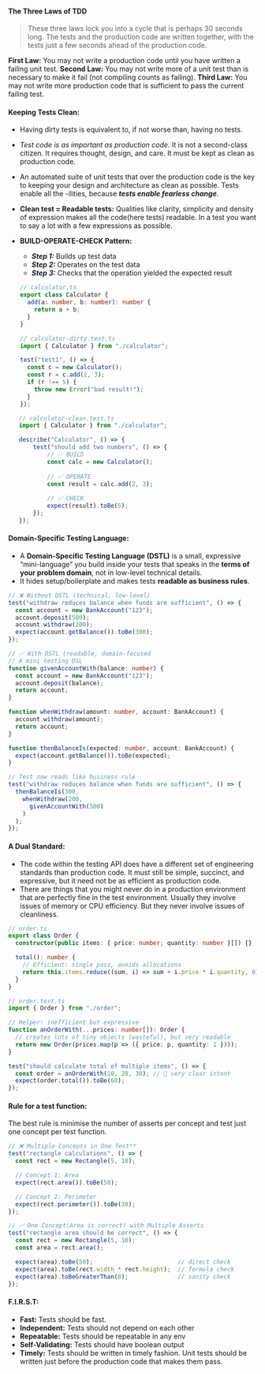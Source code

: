 #### The Three Laws of TDD

> These three laws lock you into a cycle that is perhaps 30 seconds long. The tests and the production code are written together, with the tests just a few seconds ahead of the production code.

**First Law:** You may not write a production code until you have written a failing unit test.
**Second Law:** You may not write more of a unit test than is necessary to make it fail (not compiling counts as failing).
**Third Law:** You may not write more production code that is sufficient to pass the current failing test.


#### Keeping Tests Clean:
- Having dirty tests is equivalent to, if not worse than, having no tests.
- *Test code is as important as production code.* It is not a second-class citizen. It requires thought, design, and care. It must be kept as clean as production code.
- An automated suite of unit tests that over the production code is the key to keeping your design and architecture as clean as possible. Tests enable all the -ilities, because ***tests enable fearless change***.
- **Clean test = Readable tests:** Qualities like clarity, simplicity and density of expression makes all the code(here tests) readable. In a test you want to say a lot with a few expressions as possible.
- **BUILD-OPERATE-CHECK Pattern:**
	- ***Step 1:*** Builds up test data
	- ***Step 2:*** Operates on the test data
	- ***Step 3:*** Checks that the operation yielded the expected result
	```ts
	// calculator.ts
	export class Calculator {
	  add(a: number, b: number): number {
	    return a + b;
	  }
	}
	```
	
	```ts
	// calculator-dirty.test.ts
	import { Calculator } from "./calculator";
	
	test("test1", () => {
	  const c = new Calculator();
	  const r = c.add(2, 3);
	  if (r !== 5) {
	    throw new Error("bad result!");
	  }
	});
	```

 ```ts
	// calculator-clean.test.ts
	import { Calculator } from "./calculator";

	describe("Calculator", () => {
		test("should add two numbers", () => {
			// ✅ BUILD
			const calc = new Calculator();
			
			// ✅ OPERATE
			const result = calc.add(2, 3);
			
			// ✅ CHECK
			expect(result).toBe(5);
		});
	});
 ```

#### Domain-Specific Testing Language:
- A **Domain-Specific Testing Language (DSTL)** is a small, expressive “mini-language” you build inside your tests that speaks in the **terms of your problem domain**, not in low-level technical details.
- It hides setup/boilerplate and makes tests **readable as business rules**.
```ts
// ❌ Without DSTL (technical, low-level)
test("withdraw reduces balance when funds are sufficient", () => {
  const account = new BankAccount("123");
  account.deposit(500);
  account.withdraw(200);
  expect(account.getBalance()).toBe(300);
});
```

```ts
// ✅ With DSTL (readable, domain-focused
// A mini testing DSL
function givenAccountWith(balance: number) {
  const account = new BankAccount("123");
  account.deposit(balance);
  return account;
}

function whenWithdraw(amount: number, account: BankAccount) {
  account.withdraw(amount);
  return account;
}

function thenBalanceIs(expected: number, account: BankAccount) {
  expect(account.getBalance()).toBe(expected);
}

// Test now reads like business rule
test("withdraw reduces balance when funds are sufficient", () => {
  thenBalanceIs(300,
    whenWithdraw(200,
      givenAccountWith(500)
    )
  );
});
```

#### A Dual Standard:
- The code within the testing API does have a different set of engineering standards than production code. It must still be simple, succinct, and expressive, but it need not be as efficient as production code.
- There are things that you might never do in a production environment that are perfectly fine in the test environment. Usually they involve issues of memory or CPU efficiency. But they never involve issues of cleanliness.
```ts
// order.ts
export class Order {
  constructor(public items: { price: number; quantity: number }[]) {}

  total(): number {
    // Efficient: single pass, avoids allocations
    return this.items.reduce((sum, i) => sum + i.price * i.quantity, 0);
  }
}
```

```ts
// order.test.ts
import { Order } from "./order";

// Helper: inefficient but expressive
function anOrderWith(...prices: number[]): Order {
  // creates lots of tiny objects (wasteful), but very readable
  return new Order(prices.map(p => ({ price: p, quantity: 1 })));
}

test("should calculate total of multiple items", () => {
  const order = anOrderWith(10, 20, 30); // 🚨 very clear intent
  expect(order.total()).toBe(60);
});
```

#### Rule for a test function:
The best rule is minimise the number of asserts per concept and test just one concept per test function.
```ts
// ❌ Multiple Concepts in One Test**
test("rectangle calculations", () => {
  const rect = new Rectangle(5, 10);

  // Concept 1: Area
  expect(rect.area()).toBe(50);

  // Concept 2: Perimeter
  expect(rect.perimeter()).toBe(30);
});
```

```ts
// ✅ One Concept(Area is correct) with Multiple Asserts
test("rectangle area should be correct", () => {
  const rect = new Rectangle(5, 10);
  const area = rect.area();

  expect(area).toBe(50);                        // direct check
  expect(area).toBe(rect.width * rect.height);  // formula check
  expect(area).toBeGreaterThan(0);              // sanity check
});
```

#### F.I.R.S.T:
- **Fast:** Tests should be fast.
- **Independent:** Tests should not depend on each other
- **Repeatable:** Tests should be repeatable in any env
- **Self-Validating:** Tests should have boolean output
- **Timely:** Tests should be written in timely fashion. Unit tests should be written just before the production code that makes them pass.
